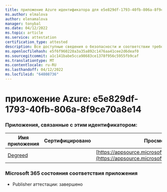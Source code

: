 ```yaml
---
title: приложение Azure идентификатора для e5e829df-1793-40fb-806a-8f9ce70a8e14
ms.author: elmalova
author: elenamalova
manager: tonybal
ms.date: 04/12/2022
ms.topic: article
ms.service: attestation
certification_type: attested
description: Все доступные сведения о безопасности и соответствии требованиям для e5e829df-1793-40fb-806a-8f9ce70a8e14.
ms.openlocfilehash: e5f6f960228a3a35a892c1476aa41cee2d6deaf0
ms.sourcegitcommit: a1c141babe5cca98683ce1378f956c5955fb9caf
ms.translationtype: MT
ms.contentlocale: ru-RU
ms.lasthandoff: 04/12/2022
ms.locfileid: "64808736"
---
```

# <a name="azure-app-id-e5e829df-1793-40fb-806a-8f9ce70a8e14"></a>приложение Azure: e5e829df-1793-40fb-806a-8f9ce70a8e14


### <a name="apps-associated-with-this-id"></a>Приложения, связанные с этим идентификатором:
| **Имя приложения** | **Сертифицировано** | **Просмотр в AppSource** |
|--------------|---------------|-----------------------|
| [Degreed](../forward/WA200003252.md) |  | [https://appsource.microsoft.com/product/office/WA200003252](https://appsource.microsoft.com/product/office/WA200003252) |

### <a name="microsoft-365-app-compliance-status"></a>Microsoft 365 состояния соответствия приложения
- Publisher аттестации: завершено
